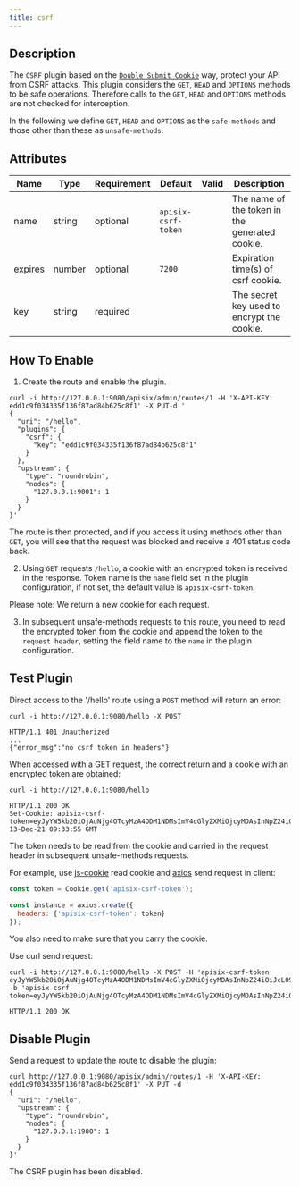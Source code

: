 ```yaml
---
title: csrf
---
```


<!--
#
# Licensed to the Apache Software Foundation (ASF) under one or more
# contributor license agreements.  See the NOTICE file distributed with
# this work for additional information regarding copyright ownership.
# The ASF licenses this file to You under the Apache License, Version 2.0
# (the "License"); you may not use this file except in compliance with
# the License.  You may obtain a copy of the License at
#
#     http://www.apache.org/licenses/LICENSE-2.0
#
# Unless required by applicable law or agreed to in writing, software
# distributed under the License is distributed on an "AS IS" BASIS,
# WITHOUT WARRANTIES OR CONDITIONS OF ANY KIND, either express or implied.
# See the License for the specific language governing permissions and
# limitations under the License.
#
-->

## Description

The `CSRF` plugin based on the [`Double Submit Cookie`](https://en.wikipedia.org/wiki/Cross-site_request_forgery#Double_Submit_Cookie) way, protect your API from CSRF attacks. This plugin considers the `GET`, `HEAD` and `OPTIONS` methods to be safe operations. Therefore calls to the `GET`, `HEAD` and `OPTIONS` methods are not checked for interception.

In the following we define `GET`, `HEAD` and `OPTIONS` as the `safe-methods` and those other than these as `unsafe-methods`.

## Attributes

| Name             | Type    | Requirement | Default | Valid | Description                                                  |
| ---------------- | ------- | ----------- | ------- | ----- | ------------------------------------------------------------ |
|   name   |  string |    optional    | `apisix-csrf-token`  |    | The name of the token in the generated cookie. |
| expires |  number | optional | `7200` | | Expiration time(s) of csrf cookie. |
| key | string | required |  |  | The secret key used to encrypt the cookie. |

## How To Enable

1. Create the route and enable the plugin.

```shell
curl -i http://127.0.0.1:9080/apisix/admin/routes/1 -H 'X-API-KEY: edd1c9f034335f136f87ad84b625c8f1' -X PUT-d '
{
  "uri": "/hello",
  "plugins": {
    "csrf": {
      "key": "edd1c9f034335f136f87ad84b625c8f1"
    }
  },
  "upstream": {
    "type": "roundrobin",
    "nodes": {
      "127.0.0.1:9001": 1
    }
  }
}'
```

The route is then protected, and if you access it using methods other than `GET`, you will see that the request was blocked and receive a 401 status code back.

2. Using `GET` requests `/hello`, a cookie with an encrypted token is received in the response. Token name is the `name` field set in the plugin configuration, if not set, the default value is `apisix-csrf-token`.

Please note: We return a new cookie for each request.

3. In subsequent unsafe-methods requests to this route, you need to read the encrypted token from the cookie and append the token to the `request header`, setting the field name to the `name` in the plugin configuration.

## Test Plugin

Direct access to the '/hello' route using a `POST` method will return an error:

```shell
curl -i http://127.0.0.1:9080/hello -X POST

HTTP/1.1 401 Unauthorized
...
{"error_msg":"no csrf token in headers"}
```

When accessed with a GET request, the correct return and a cookie with an encrypted token are obtained:

```shell
curl -i http://127.0.0.1:9080/hello

HTTP/1.1 200 OK
Set-Cookie: apisix-csrf-token=eyJyYW5kb20iOjAuNjg4OTcyMzA4ODM1NDMsImV4cGlyZXMiOjcyMDAsInNpZ24iOiJcL09uZEF4WUZDZGYwSnBiNDlKREtnbzVoYkJjbzhkS0JRZXVDQm44MG9ldz0ifQ==;path=/;Expires=Mon, 13-Dec-21 09:33:55 GMT
```

The token needs to be read from the cookie and carried in the request header in subsequent unsafe-methods requests.

For example, use [js-cookie](https://github.com/js-cookie/js-cookie) read cookie and [axios](https://github.com/axios/axios) send request in client:

```js
const token = Cookie.get('apisix-csrf-token');

const instance = axios.create({
  headers: {'apisix-csrf-token': token}
});
```

You also need to make sure that you carry the cookie.

Use curl send request:

```shell
curl -i http://127.0.0.1:9080/hello -X POST -H 'apisix-csrf-token: eyJyYW5kb20iOjAuNjg4OTcyMzA4ODM1NDMsImV4cGlyZXMiOjcyMDAsInNpZ24iOiJcL09uZEF4WUZDZGYwSnBiNDlKREtnbzVoYkJjbzhkS0JRZXVDQm44MG9ldz0ifQ==' -b 'apisix-csrf-token=eyJyYW5kb20iOjAuNjg4OTcyMzA4ODM1NDMsImV4cGlyZXMiOjcyMDAsInNpZ24iOiJcL09uZEF4WUZDZGYwSnBiNDlKREtnbzVoYkJjbzhkS0JRZXVDQm44MG9ldz0ifQ=='

HTTP/1.1 200 OK
```

## Disable Plugin

Send a request to update the route to disable the plugin:

```shell
curl http://127.0.0.1:9080/apisix/admin/routes/1 -H 'X-API-KEY: edd1c9f034335f136f87ad84b625c8f1' -X PUT -d '
{
  "uri": "/hello",
  "upstream": {
    "type": "roundrobin",
    "nodes": {
      "127.0.0.1:1980": 1
    }
  }
}'
```

The CSRF plugin has been disabled.
